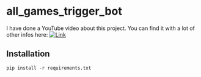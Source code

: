 # all_games_trigger_bot

I have done a YouTube video about this project. You can find it with a lot of other infos here:
[![Link](https://img.youtube.com/vi/294AVQ6htrg/0.jpg)](https://www.youtube.com/watch?v=294AVQ6htrg)

## Installation

``` pip install -r requirements.txt ```

